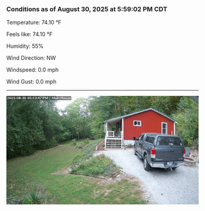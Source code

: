 ### Conditions as of August 30, 2025 at 5:59:02 PM CDT 

Temperature: 74.10 &deg;F

Feels like: 74.10 &deg;F

Humidity: 55%

Wind Direction: NW

Windspeed: 0.0 mph

Wind Gust: 0.0 mph

---

<img src="./images/latest.jpeg"/>

